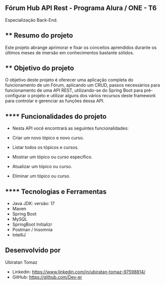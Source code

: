 Fórum Hub API Rest - Programa Alura / ONE - T6
------------------------------------------------------------

Especialização Back-End.

** Resumo do projeto
------------------------------------------------------------
Este projeto abrange aprimorar e fixar os conceitos aprendidos durante os últimos meses de imersão em conhecimentos bastante sólidos.

** Objetivo do projeto
------------------------------------------------------------
O objetivo deste projeto é oferecer uma aplicação completa do funcionamento de um Fórum, aplicando um CRUD, passos necessários para funcionamento de uma API REST, utilizando-se do Spring Boot para pré-configurar o projeto e utilizar alguns dos vários recursos deste framework para controlar e gerenciar as funções dessa API.

****️ Funcionalidades do projeto
------------------------------------------------------------
- Nesta API você encontrará as seguintes funcionalidades:

- Criar um novo tópico e novo curso.
- Listar todos os tópicos e  cursos.
- Mostrar um tópico ou curso específico.
- Atualizar um tópico ou curso.
- Eliminar um tópico ou curso.

**** Tecnologias e Ferramentas
---------------------------------------------------------------------------
* Java JDK: versão: 17
* Maven
* Spring Boot
* MySQL
* SpringBoot Initializr
* Postman / Insomnia
* IntelliJ

Desenvolvido por
------------------
Ubiratan Tomaz
* Linkedin: https://www.linkedin.com/in/ubiratan-tomaz-97598814/
* GitHub: https://github.com/Dev-er